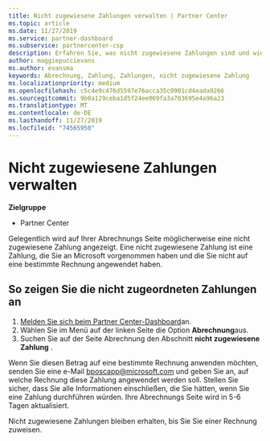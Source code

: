 ```yaml
---
title: Nicht zugewiesene Zahlungen verwalten | Partner Center
ms.topic: article
ms.date: 11/27/2019
ms.service: partner-dashboard
ms.subservice: partnercenter-csp
description: Erfahren Sie, was nicht zugewiesene Zahlungen sind und wie Sie Sie auf Ihre Rechnungen anwenden können.
author: maggiepuccievans
ms.author: evansma
keywords: Abrechnung, Zahlung, Zahlungen, nicht zugewiesene Zahlung
ms.localizationpriority: medium
ms.openlocfilehash: c5c4e9c476d5597e76acca35c0901cd4eada9266
ms.sourcegitcommit: 9b0a129ceba1d5f24ee069fa3a703695e4a96a23
ms.translationtype: MT
ms.contentlocale: de-DE
ms.lasthandoff: 11/27/2019
ms.locfileid: "74565950"
---
```

# <a name="manage-unallocated-payments"></a>Nicht zugewiesene Zahlungen verwalten

**Zielgruppe**

- Partner Center

Gelegentlich wird auf Ihrer Abrechnungs Seite möglicherweise eine nicht zugewiesene Zahlung angezeigt. Eine nicht zugewiesene Zahlung ist eine Zahlung, die Sie an Microsoft vorgenommen haben und die Sie nicht auf eine bestimmte Rechnung angewendet haben.

## <a name="to-view-your-unallocated-payments"></a>So zeigen Sie die nicht zugeordneten Zahlungen an

1.  [Melden Sie sich beim Partner Center-Dashboard](https://partner.microsoft.com/en-us/dashboard/home)an.
2.  Wählen Sie im Menü auf der linken Seite die Option **Abrechnung**aus.
3.  Suchen Sie auf der Seite Abrechnung den Abschnitt **nicht zugewiesene Zahlung** . 

Wenn Sie diesen Betrag auf eine bestimmte Rechnung anwenden möchten, senden Sie eine e-Mail bposcapp@microsoft.com und geben Sie an, auf welche Rechnung diese Zahlung angewendet werden soll. Stellen Sie sicher, dass Sie alle Informationen einschließen, die Sie hätten, wenn Sie eine Zahlung durchführen würden. Ihre Abrechnungs Seite wird in 5-6 Tagen aktualisiert. 

Nicht zugewiesene Zahlungen bleiben erhalten, bis Sie Sie einer Rechnung zuweisen. 

